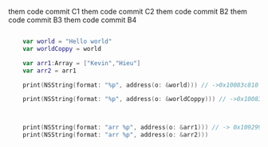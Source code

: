 them code commit C1
them code commit C2
them code commit B2
them code commit B3
them code commit B4


```swift

    var world = "Hello world"
    var worldCoppy = world

    var arr1:Array = ["Kevin","Hieu"]
    var arr2 = arr1

    print(NSString(format: "%p", address(o: &world))) // ->0x10083c810

    print(NSString(format: "%p", address(o: &worldCoppy))) // ->0x10083c820



    print(NSString(format: "arr %p", address(o: &arr1))) // -> 0x109299fc0
    print(NSString(format: "arr %p", address(o: &arr2)))
 
```
